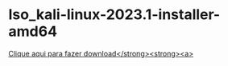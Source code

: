 # Iso_kali-linux-2023.1-installer-amd64

<a href="https://github.com/Gilmarsantosfilho/VirtualBox/archive/refs/heads/main.zip">Clique aqui para fazer download&lt;/strong>&lt;strong>&lt;a>
